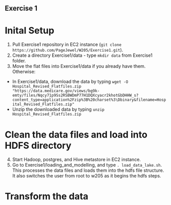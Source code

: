## Exercise 1

# Inital Setup
1. Pull Exercise1 repository in EC2 instance (`git clone https://github.com/PageJewel/W205/Exercise1.git`).
2. Create a directory Exercise1/data - type `mkdir data` from Exercise1 folder.
3. Move the flat files into Exercise1/data if you already have them. Otherwise:
- In Exercise1/data, download the data by typing `wget -O Hospital_Revised_Flatfiles.zip "https://data.medicare.gov/views/bg9k-emty/files/Nqcy71p9Ss2RSBWDmP77H1DQXcyacr2khotGbDHHW_s?content_type=application%2Fzip%3B%20charset%3\Dbinary&filename=Hospital_Revised_Flatfiles.zip"`
- Unzip the downloaded data by typing `unzip Hospital_Revised_Flatfiles.zip`

# Clean the data files and load into HDFS directory
4. Start Hadoop, postgres, and Hive metastore in EC2 instance.
5. Go to Exercise1/loading_and_modelling, and type `. load_data_lake.sh`. This processes the data files and loads them into the hdfs file structure. It also switches the user from root to w205 as it begins the hdfs steps.

# Transform the data
